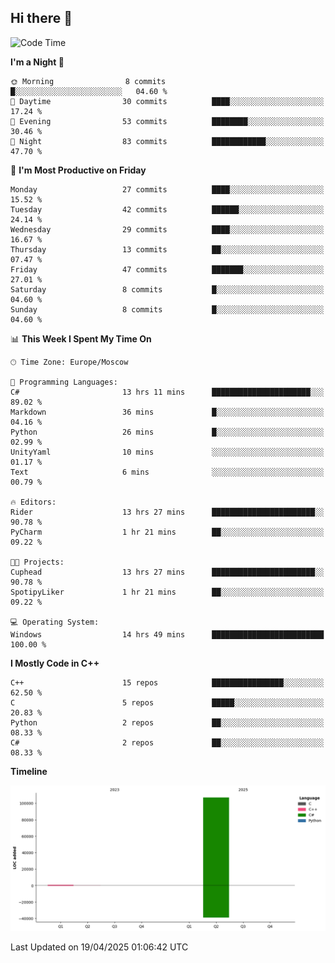 ## Hi there 👋

<!--
**wxrstvrsn/wxrstvrsn** is a ✨ _special_ ✨ repository because its `README.md` (this file) appears on your GitHub profile.

Here are some ideas to get you started:

- 🔭 I’m currently working on ...
- 🌱 I’m currently learning ...
- 👯 I’m looking to collaborate on ...
- 🤔 I’m looking for help with ...
- 💬 Ask me about ...
- 📫 How to reach me: ...
- 😄 Pronouns: ...
- ⚡ Fun fact: ...
-->
<!--START_SECTION:waka-->
![Code Time](http://img.shields.io/badge/Code%20Time-14%20hrs%2049%20mins-blue)

**I'm a Night 🦉** 

```text
🌞 Morning                8 commits           █░░░░░░░░░░░░░░░░░░░░░░░░   04.60 % 
🌆 Daytime                30 commits          ████░░░░░░░░░░░░░░░░░░░░░   17.24 % 
🌃 Evening                53 commits          ████████░░░░░░░░░░░░░░░░░   30.46 % 
🌙 Night                  83 commits          ████████████░░░░░░░░░░░░░   47.70 % 
```
📅 **I'm Most Productive on Friday** 

```text
Monday                   27 commits          ████░░░░░░░░░░░░░░░░░░░░░   15.52 % 
Tuesday                  42 commits          ██████░░░░░░░░░░░░░░░░░░░   24.14 % 
Wednesday                29 commits          ████░░░░░░░░░░░░░░░░░░░░░   16.67 % 
Thursday                 13 commits          ██░░░░░░░░░░░░░░░░░░░░░░░   07.47 % 
Friday                   47 commits          ███████░░░░░░░░░░░░░░░░░░   27.01 % 
Saturday                 8 commits           █░░░░░░░░░░░░░░░░░░░░░░░░   04.60 % 
Sunday                   8 commits           █░░░░░░░░░░░░░░░░░░░░░░░░   04.60 % 
```


📊 **This Week I Spent My Time On** 

```text
🕑︎ Time Zone: Europe/Moscow

💬 Programming Languages: 
C#                       13 hrs 11 mins      ██████████████████████░░░   89.02 % 
Markdown                 36 mins             █░░░░░░░░░░░░░░░░░░░░░░░░   04.16 % 
Python                   26 mins             █░░░░░░░░░░░░░░░░░░░░░░░░   02.99 % 
UnityYaml                10 mins             ░░░░░░░░░░░░░░░░░░░░░░░░░   01.17 % 
Text                     6 mins              ░░░░░░░░░░░░░░░░░░░░░░░░░   00.79 % 

🔥 Editors: 
Rider                    13 hrs 27 mins      ███████████████████████░░   90.78 % 
PyCharm                  1 hr 21 mins        ██░░░░░░░░░░░░░░░░░░░░░░░   09.22 % 

🐱‍💻 Projects: 
Cuphead                  13 hrs 27 mins      ███████████████████████░░   90.78 % 
SpotipyLiker             1 hr 21 mins        ██░░░░░░░░░░░░░░░░░░░░░░░   09.22 % 

💻 Operating System: 
Windows                  14 hrs 49 mins      █████████████████████████   100.00 % 
```

**I Mostly Code in C++** 

```text
C++                      15 repos            ████████████████░░░░░░░░░   62.50 % 
C                        5 repos             █████░░░░░░░░░░░░░░░░░░░░   20.83 % 
Python                   2 repos             ██░░░░░░░░░░░░░░░░░░░░░░░   08.33 % 
C#                       2 repos             ██░░░░░░░░░░░░░░░░░░░░░░░   08.33 % 
```



**Timeline**

![Lines of Code chart](https://raw.githubusercontent.com/wxrstvrsn/wxrstvrsn/main/assets/bar_graph.png)


 Last Updated on 19/04/2025 01:06:42 UTC
<!--END_SECTION:waka-->
